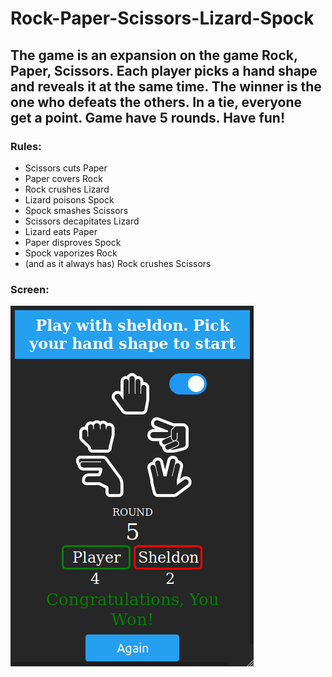 # Rock-Paper-Scissors-Lizard-Spock
## The game is an expansion on the game Rock, Paper, Scissors. Each player picks a hand shape and reveals it at the same time. The winner is the one who defeats the others. In a tie, everyone get a point. Game have 5 rounds. Have fun! 
### Rules: 
* Scissors cuts Paper
* Paper covers Rock
* Rock crushes Lizard
* Lizard poisons Spock
* Spock smashes Scissors
* Scissors decapitates Lizard
* Lizard eats Paper
* Paper disproves Spock
* Spock vaporizes Rock
* (and as it always has) Rock crushes Scissors

### Screen:
![alt text](https://github.com/LiszkaK/Rock-Paper-Scissors-Lizard-Spock/blob/master/RPSLS.png)
